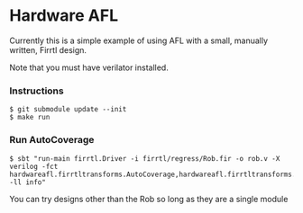 # Hardware AFL

Currently this is a simple example of using AFL with a small, manually written, Firrtl design.

Note that you must have verilator installed.

### Instructions
```
$ git submodule update --init
$ make run
```

### Run AutoCoverage
```
$ sbt "run-main firrtl.Driver -i firrtl/regress/Rob.fir -o rob.v -X verilog -fct hardwareafl.firrtltransforms.AutoCoverage,hardwareafl.firrtltransforms.SplitMuxConditions -ll info"
```
You can try designs other than the Rob so long as they are a single module
